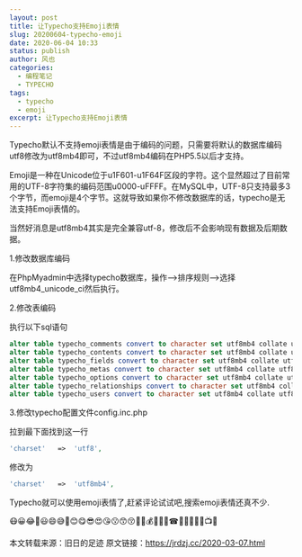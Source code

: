 ```yaml
---
layout: post
title: 让Typecho支持Emoji表情
slug: 20200604-typecho-emoji
date: 2020-06-04 10:33
status: publish
author: 风也
categories: 
  - 编程笔记
  - TYPECHO
tags: 
  - typecho
  - emoji
excerpt: 让Typecho支持Emoji表情
---
```


Typecho默认不支持emoji表情是由于编码的问题，只需要将默认的数据库编码utf8修改为utf8mb4即可，不过utf8mb4编码在PHP5.5以后才支持。

Emoji是一种在Unicode位于u1F601-u1F64F区段的字符。这个显然超过了目前常用的UTF-8字符集的编码范围u0000-uFFFF。在MySQL中，UTF-8只支持最多3个字节，而emoji是4个字节。这就导致如果你不修改数据库的话，typecho是无法支持Emoji表情的。

当然好消息是utf8mb4其实是完全兼容utf-8，修改后不会影响现有数据及后期数据。

1.修改数据库编码

在PhpMyadmin中选择typecho数据库，操作-->排序规则-->选择utf8mb4_unicode_ci然后执行。

2.修改表编码

执行以下sql语句
~~~sql
alter table typecho_comments convert to character set utf8mb4 collate utf8mb4_unicode_ci;
alter table typecho_contents convert to character set utf8mb4 collate utf8mb4_unicode_ci;
alter table typecho_fields convert to character set utf8mb4 collate utf8mb4_unicode_ci;
alter table typecho_metas convert to character set utf8mb4 collate utf8mb4_unicode_ci;
alter table typecho_options convert to character set utf8mb4 collate utf8mb4_unicode_ci;
alter table typecho_relationships convert to character set utf8mb4 collate utf8mb4_unicode_ci;
alter table typecho_users convert to character set utf8mb4 collate utf8mb4_unicode_ci;
~~~
3.修改typecho配置文件config.inc.php

拉到最下面找到这一行
~~~php
'charset'   =>  'utf8', 
~~~
修改为
~~~php
'charset'   =>  'utf8mb4', 
~~~
Typecho就可以使用emoji表情了,赶紧评论试试吧,搜索emoji表情还真不少.

😷😀😂🤣😃😄😅🚚😊😋😎😍😘😗😙😚🙂🤗💰🙏💪👕☎🐁🚀📡🍎💯📺🚴

本文转载来源：旧日的足迹
原文链接：https://jrdzj.cc/2020-03-07.html